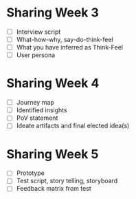 # Sharing Week 3
- [ ] Interview script
- [ ] What-how-why, say-do-think-feel
- [ ] What you have inferred as Think-Feel
- [ ] User persona

# Sharing Week 4
- [ ] Journey map
- [ ] Identified insights
- [ ] PoV statement
- [ ] Ideate artifacts and final elected idea(s)

# Sharing Week 5
- [ ] Prototype
- [ ] Test script, story telling, storyboard
- [ ] Feedback matrix from test
